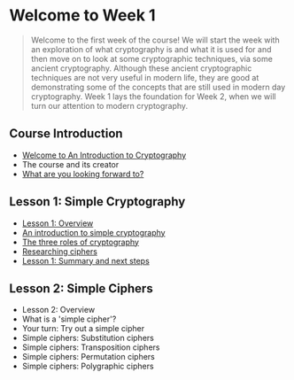 # Welcome to Week 1
> Welcome to the first week of the course! We will start the week with an exploration of what cryptography is and what it is used for and then move on to look at some cryptographic techniques, via some ancient cryptography. Although these ancient cryptographic techniques are not very useful in modern life, they are good at demonstrating some of the concepts that are still used in modern day cryptography. Week 1 lays the foundation for Week 2, when we will turn our attention to modern cryptography.
## Course Introduction
- [Welcome to An Introduction to Cryptography](https://github.com/KailaniBailey/An-Introduction-to-Cryptography/tree/main/Week%201:%20Welcome%20to%20Week%201/Welcome%20to%20An%20Introduction%20to%20Cryptography)
- The course and its creator
- [What are you looking forward to?](https://github.com/KailaniBailey/An-Introduction-to-Cryptography/tree/main/Week%201:%20Welcome%20to%20Week%201/What%20are%20you%20looking%20forward%20to%3F)
## Lesson 1: Simple Cryptography
- [Lesson 1: Overview](https://github.com/KailaniBailey/An-Introduction-to-Cryptography/tree/main/Week%201:%20Welcome%20to%20Week%201/Lesson%201:%20Overview)
- [An introduction to simple cryptography](https://github.com/KailaniBailey/An-Introduction-to-Cryptography/tree/main/Week%201:%20Welcome%20to%20Week%201/An%20introduction%20to%20simple%20cryptography)
- [The three roles of cryptography](https://github.com/KailaniBailey/An-Introduction-to-Cryptography/tree/main/Week%201:%20Welcome%20to%20Week%201/The%20three%20roles%20of%20cryptography)
- [Researching ciphers](https://github.com/KailaniBailey/An-Introduction-to-Cryptography/tree/main/Week%201:%20Welcome%20to%20Week%201/Researching%20ciphers)
- [Lesson 1: Summary and next steps](https://github.com/KailaniBailey/An-Introduction-to-Cryptography/tree/main/Week%201:%20Welcome%20to%20Week%201/Lesson%201:%20Summary%20and%20next%20steps)
## Lesson 2: Simple Ciphers
- Lesson 2: Overview
- What is a 'simple cipher'?
- Your turn: Try out a simple cipher
- Simple ciphers: Substitution ciphers
- Simple ciphers: Transposition ciphers
- Simple ciphers: Permutation ciphers
- Simple ciphers: Polygraphic ciphers
